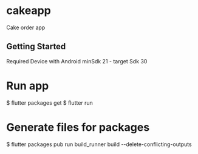 # cakeapp

Cake order app

## Getting Started
Required Device with Android minSdk 21 - target Sdk 30

# Run app
$ flutter packages get
$ flutter run

# Generate files for packages
$ flutter packages pub run build_runner build --delete-conflicting-outputs